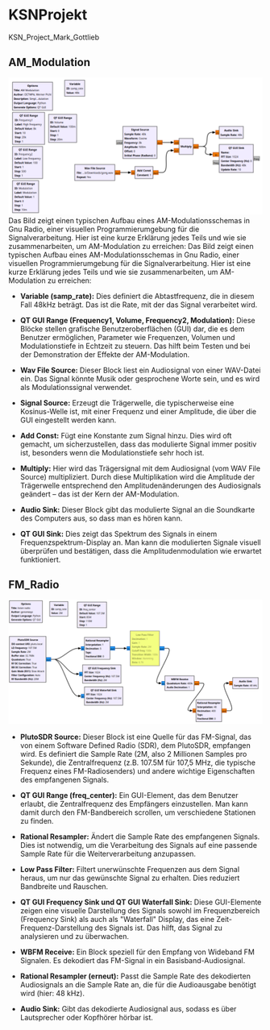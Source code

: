 # KSNProjekt
KSN_Project_Mark_Gottlieb 

## AM_Modulation
![alt text](https://github.com/MarkGottlieb/KSNMark/blob/main/AM_modilation.png)
Das Bild zeigt einen typischen Aufbau eines AM-Modulationsschemas in Gnu Radio, einer visuellen Programmierumgebung für die Signalverarbeitung. Hier ist eine kurze Erklärung jedes Teils und wie sie zusammenarbeiten, um AM-Modulation zu erreichen:
Das Bild zeigt einen typischen Aufbau eines AM-Modulationsschemas in Gnu Radio, einer visuellen Programmierumgebung für die Signalverarbeitung. Hier ist eine kurze Erklärung jedes Teils und wie sie zusammenarbeiten, um AM-Modulation zu erreichen:

+ **Variable (samp_rate):** Dies definiert die Abtastfrequenz, die in diesem Fall 48kHz beträgt. Das ist die Rate, mit der das Signal verarbeitet wird.

+ **QT GUI Range (Frequency1, Volume, Frequency2, Modulation):** Diese Blöcke stellen grafische Benutzeroberflächen (GUI) dar, die es dem Benutzer ermöglichen, Parameter wie Frequenzen, Volumen und Modulationstiefe in Echtzeit zu steuern. Das hilft beim Testen und bei der Demonstration der Effekte der AM-Modulation.

+ **Wav File Source:** Dieser Block liest ein Audiosignal von einer WAV-Datei ein. Das Signal könnte Musik oder gesprochene Worte sein, und es wird als Modulationssignal verwendet.

+ **Signal Source:** Erzeugt die Trägerwelle, die typischerweise eine Kosinus-Welle ist, mit einer Frequenz und einer Amplitude, die über die GUI eingestellt werden kann.

+ **Add Const:** Fügt eine Konstante zum Signal hinzu. Dies wird oft gemacht, um sicherzustellen, dass das modulierte Signal immer positiv ist, besonders wenn die Modulationstiefe sehr hoch ist.

+ **Multiply:** Hier wird das Trägersignal mit dem Audiosignal (vom WAV File Source) multipliziert. Durch diese Multiplikation wird die Amplitude der Trägerwelle entsprechend den Amplitudenänderungen des Audiosignals geändert – das ist der Kern der AM-Modulation.

+ **Audio Sink:** Dieser Block gibt das modulierte Signal an die Soundkarte des Computers aus, so dass man es hören kann.

+ **QT GUI Sink:** Dies zeigt das Spektrum des Signals in einem Frequenzspektrum-Display an. Man kann die modulierten Signale visuell überprüfen und bestätigen, dass die Amplitudenmodulation wie erwartet funktioniert.
    
## FM_Radio
![alt text](https://github.com/MarkGottlieb/KSNMark/blob/main/fm_radio.png)

+ **PlutoSDR Source:** Dieser Block ist eine Quelle für das FM-Signal, das von einem Software Defined Radio (SDR), dem PlutoSDR, empfangen wird. Es definiert die Sample Rate (2M, also 2 Millionen Samples pro Sekunde), die Zentralfrequenz (z.B. 107.5M für 107,5 MHz, die typische Frequenz eines FM-Radiosenders) und andere wichtige Eigenschaften des empfangenen Signals.

+ **QT GUI Range (freq_center):** Ein GUI-Element, das dem Benutzer erlaubt, die Zentralfrequenz des Empfängers einzustellen. Man kann damit durch den FM-Bandbereich scrollen, um verschiedene Stationen zu finden.

+ **Rational Resampler:** Ändert die Sample Rate des empfangenen Signals. Dies ist notwendig, um die Verarbeitung des Signals auf eine passende Sample Rate für die Weiterverarbeitung anzupassen.

+ **Low Pass Filter:** Filtert unerwünschte Frequenzen aus dem Signal heraus, um nur das gewünschte Signal zu erhalten. Dies reduziert Bandbreite und Rauschen.

+ **QT GUI Frequency Sink und QT GUI Waterfall Sink:** Diese GUI-Elemente zeigen eine visuelle Darstellung des Signals sowohl im Frequenzbereich (Frequency Sink) als auch als "Waterfall" Display, das eine Zeit-Frequenz-Darstellung des Signals ist. Das hilft, das Signal zu analysieren und zu überwachen.

+ **WBFM Receive:** Ein Block speziell für den Empfang von Wideband FM Signalen. Es dekodiert das FM-Signal in ein Basisband-Audiosignal.

+ **Rational Resampler (erneut):** Passt die Sample Rate des dekodierten Audiosignals an die Sample Rate an, die für die Audioausgabe benötigt wird (hier: 48 kHz).

+ **Audio Sink:** Gibt das dekodierte Audiosignal aus, sodass es über Lautsprecher oder Kopfhörer hörbar ist.

